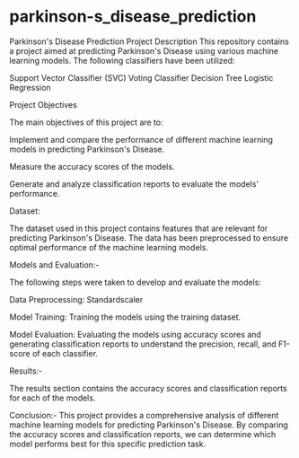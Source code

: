 # parkinson-s_disease_prediction
  Parkinson's Disease Prediction
Project Description
This repository contains a project aimed at predicting Parkinson's Disease using various machine learning models. The following classifiers have been utilized:

Support Vector Classifier (SVC)
Voting Classifier
Decision Tree
Logistic Regression

Project Objectives

The main objectives of this project are to:

Implement and compare the performance of different machine learning models in predicting Parkinson's Disease.

Measure the accuracy scores of the models.


Generate and analyze classification reports to evaluate the models' performance.

Dataset:

The dataset used in this project contains features that are relevant for predicting Parkinson's Disease. The data has been preprocessed to ensure optimal performance of the machine learning models.

Models and Evaluation:-

The following steps were taken to develop and evaluate the models:

Data Preprocessing:  Standardscaler

Model Training: Training the models using the training dataset.

Model Evaluation: Evaluating the models using accuracy scores and generating classification reports to understand the precision, recall, and F1-score of each classifier.

Results:-

The results section contains the accuracy scores and classification reports for each of the models.

Conclusion:-
This project provides a comprehensive analysis of different machine learning models for predicting Parkinson's Disease. By comparing the accuracy scores and classification reports, we can determine which model performs best for this specific prediction task.
